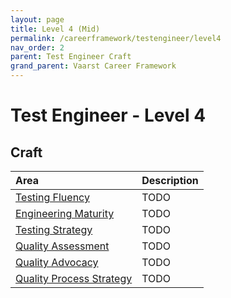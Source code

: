 ```yaml
---
layout: page
title: Level 4 (Mid)
permalink: /careerframework/testengineer/level4
nav_order: 2
parent: Test Engineer Craft
grand_parent: Vaarst Career Framework
---
```


# Test Engineer - Level 4

## Craft

|Area          | Description       |
|:-------------|:------------------|
| [Testing Fluency](/careerframework/testengineer#testing-fluency) | TODO |
| [Engineering Maturity](/careerframework/testengineer#engineering-maturity)  | TODO |
| [Testing Strategy](/careerframework/testengineer#testing-strategy)  | TODO |
| [Quality Assessment](/careerframework/testengineer#quality-assessment)  | TODO |
| [Quality Advocacy](/careerframework/testengineer#quality-advocacy)  | TODO |
| [Quality Process Strategy](/careerframework/testengineer#quality-process-strategy)  | TODO |
